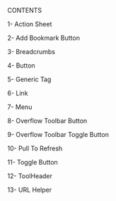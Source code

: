 CONTENTS

1- Action Sheet 

2- Add Bookmark Button 

3- Breadcrumbs 

4- Button 

5- Generic Tag 

6- Link 

7- Menu 

8- Overflow Toolbar Button 

9- Overflow Toolbar Toggle Button 

10- Pull To Refresh 

11- Toggle Button 

12- ToolHeader 

13- URL Helper 
